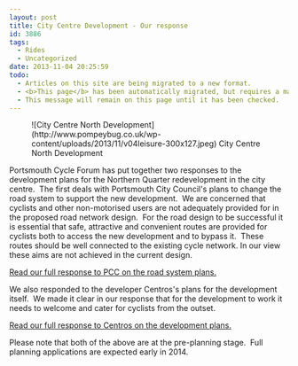 ```yaml
---
layout: post
title: City Centre Development - Our response
id: 3886
tags:
  - Rides
  - Uncategorized
date: 2013-11-04 20:25:59
todo:
  - Articles on this site are being migrated to a new format.
  - <b>This page</b> has been automatically migrated, but requires a manual check-&amp;-tune to ensure the format and links all work as expected.
  - This message will remain on this page until it has been checked.
---
```


<figure id="attachment_3889" align="alignright" width="300">![City Centre North Development](http://www.pompeybug.co.uk/wp-content/uploads/2013/11/v04leisure-300x127.jpeg) City Centre North Development</figure>

Portsmouth Cycle Forum has put together two responses to the development plans for the Northern Quarter redevelopment in the city centre.  The first deals with Portsmouth City Council's plans to change the road system to support the new development.  We are concerned that cyclists and other non-motorised users are not adequately provided for in the proposed road network design.  For the road design to be successful it is essential that safe, attractive and convenient routes are provided for cyclists both to access the new development and to bypass it.  These routes should be well connected to the existing cycle network. In our view these aims are not achieved in the current design.

[Read our full response to PCC on the road system plans.](http://www.pompeybug.co.uk/wp-content/uploads/2013/11/PCF-City-Centre-North-Consultation-Response-2013-10-28.pdf)

We also responded to the developer Centros's plans for the development itself.  We made it clear in our response that for the development to work it needs to welcome and cater for cyclists from the outset.

[Read our full response to Centros on the development plans.](http://www.pompeybug.co.uk/wp-content/uploads/2013/11/PCF-Northern-Quarter-Centros-Response-2013-10-30.pdf)

Please note that both of the above are at the pre-planning stage.  Full planning applications are expected early in 2014.